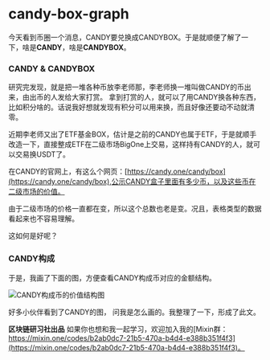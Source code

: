 # candy-box-graph

今天看到币圈一个消息，CANDY要兑换成CANDYBOX。于是就顺便了解了一下，啥是**CANDY**，啥是**CANDYBOX**。

### CANDY & CANDYBOX

研究完发现，就是把一堆各种币放李老师那，李老师换一堆叫做CANDY的币出来，由出币的人发给大家打赏。
拿到打赏的人，就可以了用CANDY换各种东西，比如积分啥的。话说我好想就发现有积分可以用来换，而且好像还要动不动就清零。

近期李老师又出了ETF基金BOX，估计是之前的CANDY也属于ETF，于是就顺手改造一下，直接整成ETF在二级市场BigOne上交易，这样持有CANDY的人，就可以交易换USDT了。

在CANDY的官网上，有这么个网页：[https://candy.one/candy/box](https://candy.one/candy/box),公示CANDY盒子里面有多少币，以及这些币在二级市场的价值。

由于二级市场的价格一直都在变，所以这个总数也老是变。况且，表格类型的数据看起来也不容易理解。

这如何是好呢？


### CANDY构成

于是，我画了下面的图，方便查看CANDY构成币对应的金额结构。

![CANDY构成币的价值结构图](http://cdn.plmxs.top/MPic/20190810/fHihx9HYadpz.png?imageslim)

好多小伙伴看到了CANDY的图， 问我是怎么画的。我整理了一下，形成了此文。

**区块链研习社出品**
如果你也想和我一起学习，欢迎加入我的[Mixin群：https://mixin.one/codes/b2ab0dc7-21b5-470a-b4d4-e388b351f4f3](https://mixin.one/codes/b2ab0dc7-21b5-470a-b4d4-e388b351f4f3)。